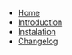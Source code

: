 <!-- docs/_sidebar.md -->
- [Home](/)
- [Introduction](introduction.md)
- [Instalation](instalation.md)
- [Changelog](CHANGELOG.md)
